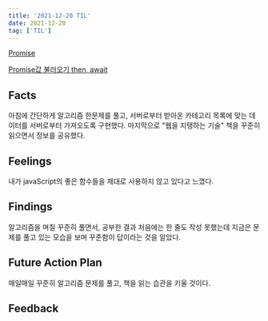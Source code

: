 ```yaml
---
title: '2021-12-20 TIL'
date: 2021-12-20
tag: ['TIL']
---
```


[Promise](https://developer.mozilla.org/ko/docs/Web/JavaScript/Reference/Global_Objects/Promise)

[Promise값 불러오기 then, await](https://developer.mozilla.org/ko/docs/Web/JavaScript/Reference/Operators/await)

## Facts

아침에 간단하게 알고리즘 한문제를 풀고, 서버로부터 받아온 카테고리 목록에 맞는 데이터를 서버로부터 가져오도록 구현했다.
마지막으로 "웹을 지탱하는 기술" 책을 꾸준히 읽으면서 정보를 공유했다.

## Feelings

내가 javaScript의 좋은 함수들을 제대로 사용하지 않고 있다고 느꼈다.

## Findings

알고리즘을 며칠 꾸준히 풀면서, 공부한 결과 처음에는 한 줄도 작성 못했는데 지금은 문제를 풀고 있는 모습을 보며 꾸준함이 답이라는 것을 알았다.

## Future Action Plan

매일매일 꾸준히 알고리즘 문제를 풀고, 책을 읽는 습관을 키울 것이다.

## Feedback
